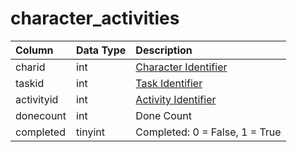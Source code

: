 # character_activities

| Column | Data Type | Description |
| :--- | :--- | :--- |
| charid | int | [Character Identifier](character_data.md) |
| taskid | int | [Task Identifier](../../../schema/categories/tasks/tasks.md) |
| activityid | int | [Activity Identifier](../../../schema/categories/tasks/task_activities.md) |
| donecount | int | Done Count |
| completed | tinyint | Completed: 0 = False, 1 = True |

